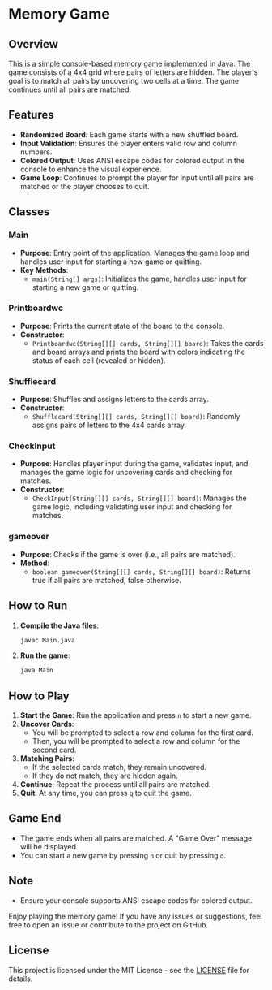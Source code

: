 # Memory Game

## Overview

This is a simple console-based memory game implemented in Java. The game consists of a 4x4 grid where pairs of letters are hidden. The player's goal is to match all pairs by uncovering two cells at a time. The game continues until all pairs are matched.

## Features

- **Randomized Board**: Each game starts with a new shuffled board.
- **Input Validation**: Ensures the player enters valid row and column numbers.
- **Colored Output**: Uses ANSI escape codes for colored output in the console to enhance the visual experience.
- **Game Loop**: Continues to prompt the player for input until all pairs are matched or the player chooses to quit.

## Classes

### Main

- **Purpose**: Entry point of the application. Manages the game loop and handles user input for starting a new game or quitting.
- **Key Methods**:
  - `main(String[] args)`: Initializes the game, handles user input for starting a new game or quitting.

### Printboardwc

- **Purpose**: Prints the current state of the board to the console.
- **Constructor**:
  - `Printboardwc(String[][] cards, String[][] board)`: Takes the cards and board arrays and prints the board with colors indicating the status of each cell (revealed or hidden).

### Shufflecard

- **Purpose**: Shuffles and assigns letters to the cards array.
- **Constructor**:
  - `Shufflecard(String[][] cards, String[][] board)`: Randomly assigns pairs of letters to the 4x4 cards array.

### CheckInput

- **Purpose**: Handles player input during the game, validates input, and manages the game logic for uncovering cards and checking for matches.
- **Constructor**:
  - `CheckInput(String[][] cards, String[][] board)`: Manages the game logic, including validating user input and checking for matches.

### gameover

- **Purpose**: Checks if the game is over (i.e., all pairs are matched).
- **Method**:
  - `boolean gameover(String[][] cards, String[][] board)`: Returns true if all pairs are matched, false otherwise.

## How to Run

1. **Compile the Java files**:
    ```sh
   javac Main.java
   ```
2. **Run the game**:
   ```sh
   java Main
   ```

## How to Play

1. **Start the Game**: Run the application and press `n` to start a new game.
2. **Uncover Cards**:
   - You will be prompted to select a row and column for the first card.
   - Then, you will be prompted to select a row and column for the second card.
3. **Matching Pairs**:
   - If the selected cards match, they remain uncovered.
   - If they do not match, they are hidden again.
4. **Continue**: Repeat the process until all pairs are matched.
5. **Quit**: At any time, you can press `q` to quit the game.

## Game End

- The game ends when all pairs are matched. A "Game Over" message will be displayed.
- You can start a new game by pressing `n` or quit by pressing `q`.

## Note

- Ensure your console supports ANSI escape codes for colored output.

Enjoy playing the memory game! 
If you have any issues or suggestions, feel free to open an issue or contribute to the project on GitHub. 

## License

This project is licensed under the MIT License - see the [LICENSE](LICENSE) file for details.
